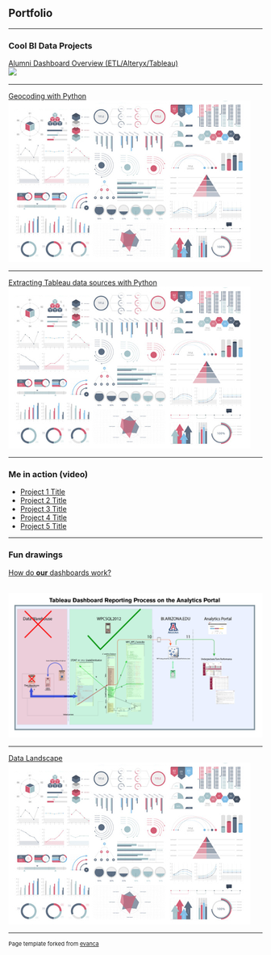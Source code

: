 ## Portfolio

---

### Cool BI Data Projects

[Alumni Dashboard Overview (ETL/Alteryx/Tableau)](/sample_page)
<br /><img src="ALUMNI_ETL overview.jpg?raw=true"/>

---
[Geocoding with Python](/pdf/sample_presentation.pdf)
<br /><img src="images/dummy_thumbnail.jpg?raw=true"/>

---
[Extracting Tableau data sources with Python](http://example.com/)
<br /><img src="images/dummy_thumbnail.jpg?raw=true"/>

---

### Me in action (video)

- [Project 1 Title](http://example.com/)
- [Project 2 Title](http://example.com/)
- [Project 3 Title](http://example.com/)
- [Project 4 Title](http://example.com/)
- [Project 5 Title](http://example.com/)

---

### Fun drawings
[How do <b>our</b> dashboards work?](/pdf/tableau_dashboard_reporting.pdf)

<br /><img src="images/tableau_dashboard_reporting.jpg?raw=true"/>

---
[Data Landscape](/pdf/sample_presentation.pdf)
<br /><img src="images/dummy_thumbnail.jpg?raw=true"/>

---
<p style="font-size:11px">Page template forked from <a href="https://github.com/evanca/quick-portfolio">evanca</a></p>
<!-- Remove above link if you don't want to attibute -->

